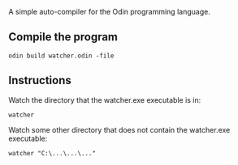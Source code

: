 A simple auto-compiler for the Odin programming language.

## Compile the program

`odin build watcher.odin -file`

## Instructions

Watch the directory that the watcher.exe executable is in:

`watcher`

Watch some other directory that does not contain the watcher.exe executable:

`watcher "C:\...\...\..."`


